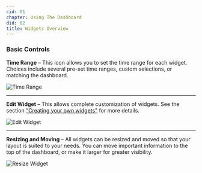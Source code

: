 ```yaml
---
cid: 01
chapter: Using The Dashboard
did: 02
title: Widgets Overview
---
```



### Basic Controls

**Time Range** – This icon allows you to set the time range for each widget. Choices include several pre-set time ranges, custom selections, or matching the dashboard.

![Time Range](/assets/images/docs/images/time-range.png)

-----

**Edit Widget** – This allows complete customization of widgets. See the section ["Creating your own widgets"](/help/using_the_log_zilla_dashboard/creating_your_own_widgets) for more details.

![Edit Widget](/assets/images/docs/images/edit-widget.png)

-----

**Resizing and Moving** – All widgets can be resized and moved so that your layout is suited to your needs. You can move important information to the top of the dashboard, or make it larger for greater visibility.

![Resize Widget](/assets/images/docs/images/resize-widget.png)

